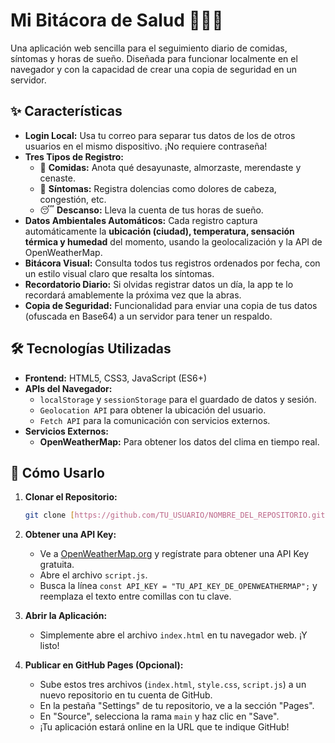 # Mi Bitácora de Salud 🍎🤒😴

Una aplicación web sencilla para el seguimiento diario de comidas, síntomas y horas de sueño. Diseñada para funcionar localmente en el navegador y con la capacidad de crear una copia de seguridad en un servidor.

## ✨ Características

* **Login Local:** Usa tu correo para separar tus datos de los de otros usuarios en el mismo dispositivo. ¡No requiere contraseña!
* **Tres Tipos de Registro:**
    * 🍎 **Comidas:** Anota qué desayunaste, almorzaste, merendaste y cenaste.
    * 🤒 **Síntomas:** Registra dolencias como dolores de cabeza, congestión, etc.
    * 😴 **Descanso:** Lleva la cuenta de tus horas de sueño.
* **Datos Ambientales Automáticos:** Cada registro captura automáticamente la **ubicación (ciudad), temperatura, sensación térmica y humedad** del momento, usando la geolocalización y la API de OpenWeatherMap.
* **Bitácora Visual:** Consulta todos tus registros ordenados por fecha, con un estilo visual claro que resalta los síntomas.
* **Recordatorio Diario:** Si olvidas registrar datos un día, la app te lo recordará amablemente la próxima vez que la abras.
* **Copia de Seguridad:** Funcionalidad para enviar una copia de tus datos (ofuscada en Base64) a un servidor para tener un respaldo.

## 🛠️ Tecnologías Utilizadas

* **Frontend:** HTML5, CSS3, JavaScript (ES6+)
* **APIs del Navegador:**
    * `localStorage` y `sessionStorage` para el guardado de datos y sesión.
    * `Geolocation API` para obtener la ubicación del usuario.
    * `Fetch API` para la comunicación con servicios externos.
* **Servicios Externos:**
    * **OpenWeatherMap:** Para obtener los datos del clima en tiempo real.

## 🚀 Cómo Usarlo

1.  **Clonar el Repositorio:**
    ```bash
    git clone [https://github.com/TU_USUARIO/NOMBRE_DEL_REPOSITORIO.git](https://github.com/TU_USUARIO/NOMBRE_DEL_REPOSITORIO.git)
    ```

2.  **Obtener una API Key:**
    * Ve a [OpenWeatherMap.org](https://openweathermap.org/appid) y regístrate para obtener una API Key gratuita.
    * Abre el archivo `script.js`.
    * Busca la línea `const API_KEY = "TU_API_KEY_DE_OPENWEATHERMAP";` y reemplaza el texto entre comillas con tu clave.

3.  **Abrir la Aplicación:**
    * Simplemente abre el archivo `index.html` en tu navegador web. ¡Y listo!

4.  **Publicar en GitHub Pages (Opcional):**
    * Sube estos tres archivos (`index.html`, `style.css`, `script.js`) a un nuevo repositorio en tu cuenta de GitHub.
    * En la pestaña "Settings" de tu repositorio, ve a la sección "Pages".
    * En "Source", selecciona la rama `main` y haz clic en "Save".
    * ¡Tu aplicación estará online en la URL que te indique GitHub!